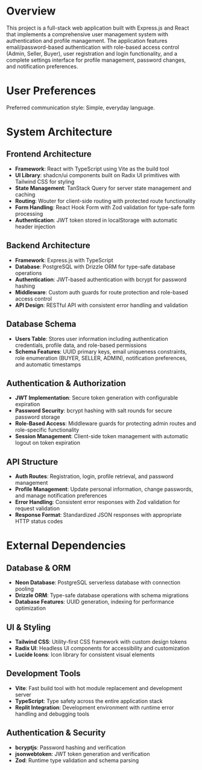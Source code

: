 # Overview

This project is a full-stack web application built with Express.js and React that implements a comprehensive user management system with authentication and profile management. The application features email/password-based authentication with role-based access control (Admin, Seller, Buyer), user registration and login functionality, and a complete settings interface for profile management, password changes, and notification preferences.

# User Preferences

Preferred communication style: Simple, everyday language.

# System Architecture

## Frontend Architecture
- **Framework**: React with TypeScript using Vite as the build tool
- **UI Library**: shadcn/ui components built on Radix UI primitives with Tailwind CSS for styling
- **State Management**: TanStack Query for server state management and caching
- **Routing**: Wouter for client-side routing with protected route functionality
- **Form Handling**: React Hook Form with Zod validation for type-safe form processing
- **Authentication**: JWT token stored in localStorage with automatic header injection

## Backend Architecture
- **Framework**: Express.js with TypeScript
- **Database**: PostgreSQL with Drizzle ORM for type-safe database operations
- **Authentication**: JWT-based authentication with bcrypt for password hashing
- **Middleware**: Custom auth guards for route protection and role-based access control
- **API Design**: RESTful API with consistent error handling and validation

## Database Schema
- **Users Table**: Stores user information including authentication credentials, profile data, and role-based permissions
- **Schema Features**: UUID primary keys, email uniqueness constraints, role enumeration (BUYER, SELLER, ADMIN), notification preferences, and automatic timestamps

## Authentication & Authorization
- **JWT Implementation**: Secure token generation with configurable expiration
- **Password Security**: bcrypt hashing with salt rounds for secure password storage
- **Role-Based Access**: Middleware guards for protecting admin routes and role-specific functionality
- **Session Management**: Client-side token management with automatic logout on token expiration

## API Structure
- **Auth Routes**: Registration, login, profile retrieval, and password management
- **Profile Management**: Update personal information, change passwords, and manage notification preferences
- **Error Handling**: Consistent error responses with Zod validation for request validation
- **Response Format**: Standardized JSON responses with appropriate HTTP status codes

# External Dependencies

## Database & ORM
- **Neon Database**: PostgreSQL serverless database with connection pooling
- **Drizzle ORM**: Type-safe database operations with schema migrations
- **Database Features**: UUID generation, indexing for performance optimization

## UI & Styling
- **Tailwind CSS**: Utility-first CSS framework with custom design tokens
- **Radix UI**: Headless UI components for accessibility and customization
- **Lucide Icons**: Icon library for consistent visual elements

## Development Tools
- **Vite**: Fast build tool with hot module replacement and development server
- **TypeScript**: Type safety across the entire application stack
- **Replit Integration**: Development environment with runtime error handling and debugging tools

## Authentication & Security
- **bcryptjs**: Password hashing and verification
- **jsonwebtoken**: JWT token generation and verification
- **Zod**: Runtime type validation and schema parsing